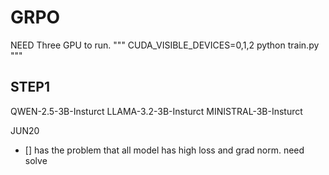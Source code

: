 # GRPO
NEED Three GPU to run.
"""
CUDA_VISIBLE_DEVICES=0,1,2 python train.py
"""

## STEP1
QWEN-2.5-3B-Insturct
LLAMA-3.2-3B-Insturct
MINISTRAL-3B-Insturct


JUN20 
- [] has the problem that all model has high loss and grad norm. need solve